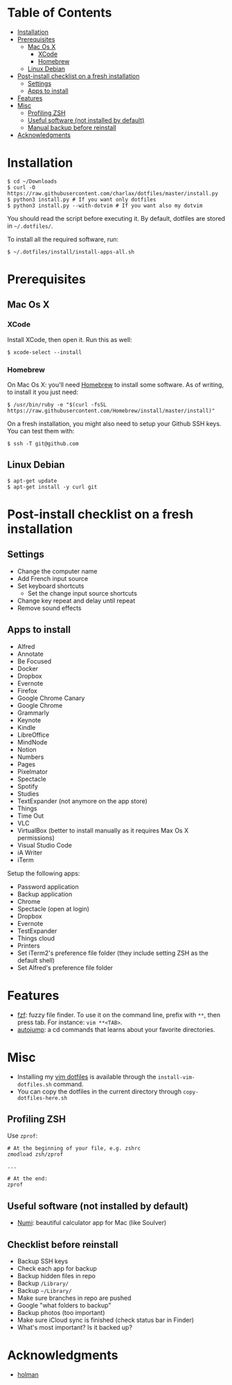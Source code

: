 <!-- START doctoc generated TOC please keep comment here to allow auto update -->
<!-- DON'T EDIT THIS SECTION, INSTEAD RE-RUN doctoc TO UPDATE -->
# Table of Contents

- [Installation](#installation)
- [Prerequisites](#prerequisites)
  - [Mac Os X](#mac-os-x)
    - [XCode](#xcode)
    - [Homebrew](#homebrew)
  - [Linux Debian](#linux-debian)
- [Post-install checklist on a fresh installation](#post-install-checklist-on-a-fresh-installation)
  - [Settings](#settings)
  - [Apps to install](#apps-to-install)
- [Features](#features)
- [Misc](#misc)
  - [Profiling ZSH](#profiling-zsh)
  - [Useful software (not installed by default)](#useful-software-not-installed-by-default)
  - [Manual backup before reinstall](#manual-backup-before-reinstall)
- [Acknowledgments](#acknowledgments)

<!-- END doctoc generated TOC please keep comment here to allow auto update -->

# Installation

    $ cd ~/Downloads
    $ curl -O https://raw.githubusercontent.com/charlax/dotfiles/master/install.py
    $ python3 install.py # If you want only dotfiles
    $ python3 install.py --with-dotvim # If you want also my dotvim

You should read the script before executing it. By default, dotfiles are stored in `~/.dotfiles/`.

To install all the required software, run:

    $ ~/.dotfiles/install/install-apps-all.sh

# Prerequisites

## Mac Os X

### XCode

Install XCode, then open it. Run this as well:

    $ xcode-select --install

### Homebrew

On Mac Os X: you'll need [Homebrew](http://mxcl.github.com/homebrew/) to install some software. As of writing, to install it you just need:

    $ /usr/bin/ruby -e "$(curl -fsSL https://raw.githubusercontent.com/Homebrew/install/master/install)"

On a fresh installation, you might also need to setup your Github SSH keys. You can test them with:

    $ ssh -T git@github.com

## Linux Debian

    $ apt-get update
    $ apt-get install -y curl git

# Post-install checklist on a fresh installation

## Settings

* Change the computer name
* Add French input source
* Set keyboard shortcuts
  * Set the change input source shortcuts
* Change key repeat and delay until repeat
* Remove sound effects

## Apps to install

* Alfred
* Annotate
* Be Focused
* Docker
* Dropbox
* Evernote
* Firefox
* Google Chrome Canary
* Google Chrome
* Grammarly
* Keynote
* Kindle
* LibreOffice
* MindNode
* Notion
* Numbers
* Pages
* Pixelmator
* Spectacle
* Spotify
* Studies
* TextExpander (not anymore on the app store)
* Things
* Time Out
* VLC
* VirtualBox (better to install manually as it requires Max Os X permissions)
* Visual Studio Code
* iA Writer
* iTerm

Setup the following apps:

* Password application
* Backup application
* Chrome
* Spectacle (open at login)
* Dropbox
* Evernote
* TestExpander
* Things cloud
* Printers
* Set iTerm2's preference file folder (they include setting ZSH as the default
  shell)
* Set Alfred's preference file folder

# Features

* [fzf](https://github.com/junegunn/fzf): fuzzy file finder. To use it on the command line, prefix with `**`, then press tab. For instance: `vim **<TAB>`.
* [autojump](https://github.com/wting/autojump): a cd commands that learns
  about your favorite directories.

# Misc

* Installing my [vim dotfiles](https://github.com/charlax/dotvim) is available through the `install-vim-dotfiles.sh` command.
* You can copy the dotfiles in the current directory through
  `copy-dotfiles-here.sh`

## Profiling ZSH

Use `zprof`:

```
# At the beginning of your file, e.g. zshrc
zmodload zsh/zprof

...

# At the end:
zprof
```

## Useful software (not installed by default)

* [Numi](https://numi.io/): beautiful calculator app for Mac (like Soulver)

## Checklist before reinstall

* Backup SSH keys
* Check each app for backup
* Backup hidden files in repo
* Backup `/Library/`
* Backup `~/Library/`
* Make sure branches in repo are pushed
* Google "what folders to backup"
* Backup photos (too important)
* Make sure iCloud sync is finished (check status bar in Finder)
* What's most important? Is it backed up?

# Acknowledgments

* [holman](https://github.com/holman/dotfiles)
